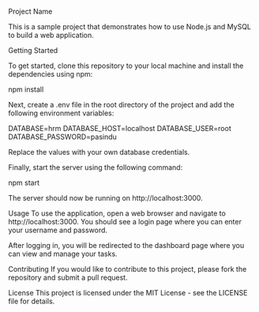 Project Name

This is a sample project that demonstrates how to use Node.js and MySQL to build a web application.

Getting Started

To get started, clone this repository to your local machine and install the dependencies using npm:

npm install

Next, create a .env file in the root directory of the project and add the following environment variables:

DATABASE=hrm
DATABASE_HOST=localhost
DATABASE_USER=root
DATABASE_PASSWORD=pasindu

Replace the values with your own database credentials.

Finally, start the server using the following command:

npm start

The server should now be running on http://localhost:3000.

Usage
To use the application, open a web browser and navigate to http://localhost:3000. You should see a login page where you can enter your username and password.

After logging in, you will be redirected to the dashboard page where you can view and manage your tasks.

Contributing
If you would like to contribute to this project, please fork the repository and submit a pull request.

License
This project is licensed under the MIT License - see the LICENSE file for details.
